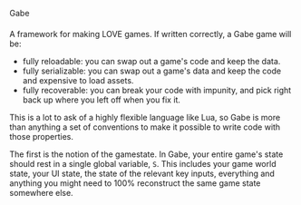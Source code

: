 Gabe
####

A framework for making LOVE games. If written correctly, a Gabe game
will be:

* fully reloadable: you can swap out a game's code and keep the data.
* fully serializable: you can swap out a game's data and keep the code
  and expensive to load assets.
* fully recoverable: you can break your code with impunity, and pick
  right back up where you left off when you fix it.

This is a lot to ask of a highly flexible language like Lua, so Gabe is
more than anything a set of conventions to make it possible to write
code with those properties.

The first is the notion of the gamestate. In Gabe, your entire game's
state should rest in a single global variable, ``S``. This includes your
game world state, your UI state, the state of the relevant key inputs,
everything and anything you might need to 100% reconstruct the same game
state somewhere else.

